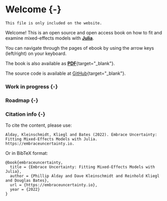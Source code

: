 # Welcome {-}

```{=comment}
This file is only included on the website.
```

Welcome! This is an open source and open access book on how to fit and examine mixed-effects models with **[Julia](https://julialang.org)**.

You can navigate through the pages of ebook by using the arrow keys (left/right) on your keyboard.

The book is also available as [**PDF**](/embraceuncertainty.pdf){target="_blank"}.

The source code is available at [GitHub](https://github.com/JuliaMixedModels/EmbraceUncertainty){target="_blank"}.

### Work in progress {-}

### Roadmap {-}

### Citation info {-}

To cite the content, please use:

```plaintext
Alday, Kleinschmidt, Kliegl and Bates (2022). Embrace Uncertainty: Fitting Mixed-Effects Models with Julia. https://embraceuncertainty.io.
```

Or in BibTeX format:

```plaintext
@book{embraceuncertainty,
  title = {Embrace Uncertainty: Fitting Mixed-Effects Models with Julia},
  author = {Phillip Alday and Dave Kleinschmidt and Reinhold Kliegl and Douglas Bates},
  url = {https://embraceuncertainty.io},
  year = {2022}
}
```
